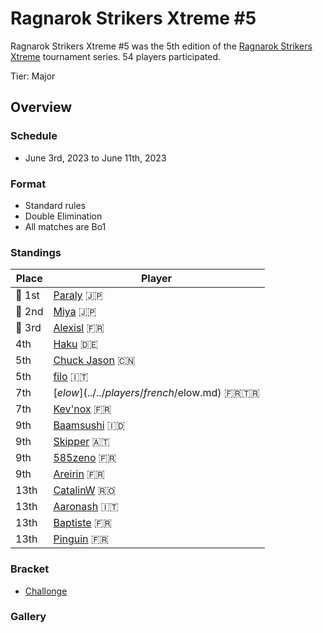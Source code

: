 # Ragnarok Strikers Xtreme #5

Ragnarok Strikers Xtreme #5 was the 5th edition of the [Ragnarok Strikers Xtreme](ragnaxmain.md) tournament series.
54 players participated.

Tier: Major

## Overview

### Schedule
- June 3rd, 2023 to June 11th, 2023

### Format
- Standard rules
- Double Elimination
- All matches are Bo1

### Standings

|Place|Player|
|-|-|
|:1st_place_medal: 1st|[Paraly](../../players/japanese/paraly.md) :jp:|
|:2nd_place_medal: 2nd|[Miya](../../players/japanese/miya.md) :jp:|
|:3rd_place_medal: 3rd|[Alexisl](../../players/french/alexisl.md) :fr:|
|4th|[Haku](../../players/german/haku.md) :de:|
|5th|[Chuck Jason](../../players/chinese/chuckjason.md) :cn:|
|5th|[filo](../../players/italian/filo.md) :it:|
|7th|[$elow](../../players/french/$elow.md) :fr::tr:|
|7th|[Kev'nox](../../players/french/kevnox.md) :fr:|
|9th|[Baamsushi](../../players/indonesian/baamsushi.md) :indonesia:|
|9th|[Skipper](../../players/austrian/skipper.md) :austria:|
|9th|[585zeno](../../players/french/585zeno.md) :fr:|
|9th|[Areirin](../../players/french/areirin.md) :fr:|
|13th|[CatalinW](../../players/romanian/catalinw.md) :romania:|
|13th|[Aaronash](../../players/italian/aaronash.md) :it:|
|13th|[Baptiste](../../players/french/baptiste.md) :fr:|
|13th|[Pinguin](../../players/french/pinguin.md) :fr:|

### Bracket
- [Challonge](https://challonge.com/6d56443u)

### Gallery
